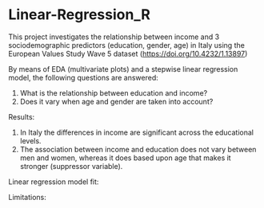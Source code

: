 # Linear-Regression_R
This project investigates the relationship between income and 3 sociodemographic predictors (education, gender, age) in Italy using the European Values Study Wave 5 dataset (https://doi.org/10.4232/1.13897)

By means of EDA (multivariate plots) and a stepwise linear regression model, the following questions are answered:

1.	What is the relationship between education and income?
2.	Does it vary when age and gender are taken into account?

Results: 

1. In Italy the differences in income are significant across the educational levels.
2. The association between income and education does not vary between men and women, whereas it does based upon age that makes it
stronger (suppressor variable).

Linear regression model fit:


Limitations: 
